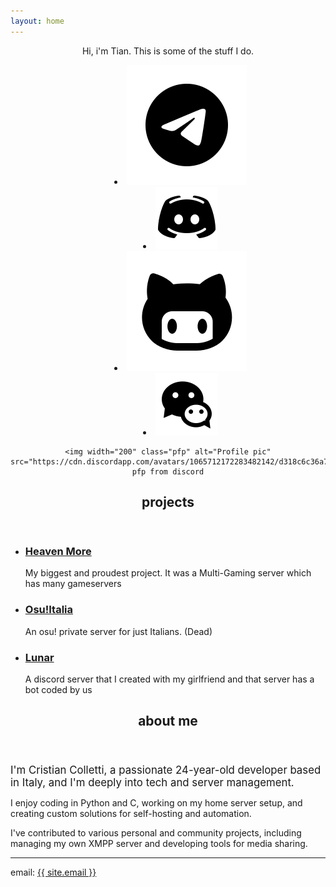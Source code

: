 ```yaml
---
layout: home
---
```

<center>
	<p>Hi, i'm Tian. This is some of the stuff I do.</p>
	<nav id="socials">
		<menu>
			<li><a href="https://t.me/{{ site.telegram_username }}" class="icon invert" title="Telegram"><img src="/images/icons8-telegram.svg" alt="Telegram"></a></li>
			<li><a href="{{ site.discord }}" class="icon invert" title="Discord"><img src="/images/icons8-discord.svg" alt="Discord"></a></li>
			<li><a href="https://github.com/{{ site.github_username }}" class="icon invert" title="GitHub"><img src="/images/icons8-github-2.svg" alt="Telegram"></a></li>
			<li><a href="{{ site.weixin }}" class="icon invert" title="GitHub"><img src="/images/icons8-wechat.svg" alt="Wechat"></a></li>
		</menu>
	</nav>

	<img width="200" class="pfp" alt="Profile pic" src="https://cdn.discordapp.com/avatars/1065712172283482142/d318c6c36a7a0ed6d2506676768c8038">
	pfp from discord
</center>

<section id="projects">
	<header>
		<h2>projects</h2>
	</header>
	<main>
		<ul class="list full-width">
			<li>
				<h3><a href="https://heavenmore.xyz/">Heaven More</a></h3>
				<p>My biggest and proudest project. It was a Multi-Gaming server which has many gameservers</p>
			</li>
			<li>
				<h3><a href="/">Osu!Italia</a></h3>
				<p>An osu! private server for just Italians. (Dead)</p>
			</li>
			<li>
				<h3><a href="{{ site.lunar-link }}">Lunar</a></h3>
				<p>A discord server that I created with my girlfriend and that server has a bot coded by us</p>
			</li>
			<!--<li>
				<h3><a href="/?">Project 4</a></h3>
				<p>Brief description</p>
			</li>
			<li>
				<h3><a href="/?">Project 5</a></h3>
				<p>Brief description</p>
			</li>
			<li>
				<h3><a href="/?">Project 6</a></h3>
				<p>Brief description</p>
			</li>-->
		</ul>
	</main>
</section>

<section id="about">
	<header>
		<h2>about me</h2>
	</header>
	<main>
    	<big>I'm Cristian Colletti, a passionate 24-year-old developer based in Italy, and I'm deeply into tech and server management.</big>
    	<p>I enjoy coding in Python and C, working on my home server setup, and creating custom solutions for self-hosting and automation.</p>
    	<p>I've contributed to various personal and community projects, including managing my own XMPP server and developing tools for media sharing.</p>
    	<hr>
    	<section id="contact">
    	    <p>email: <a href="mailto:{{site.email}}" id="email">{{ site.email }}</a></p>
    	</section>
</main>
</section>